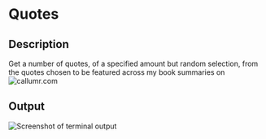 # Quotes

## Description

Get a number of quotes, of a specified amount but random selection, from the quotes chosen to be featured across my book summaries on ![callumr.com](https://callumr.com)

## Output

![Screenshot of terminal output](https://github.com/cally2k/quotes/blob/master/img/terminalOutput.png)
